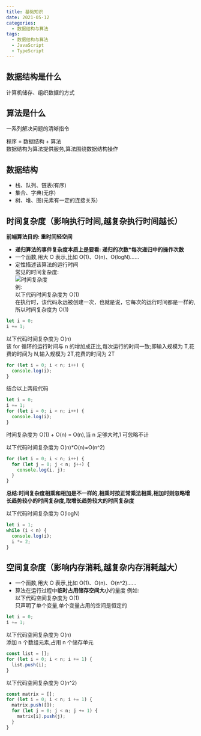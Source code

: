 ```yaml
---
title: 基础知识
date: 2021-05-12
categories: 
  - 数据结构与算法
tags: 
  - 数据结构与算法
  - JavaScript
  - TypeScript
---
```


## 数据结构是什么

计算机储存、组织数据的方式

## 算法是什么

一系列解决问题的清晰指令

程序 = 数据结构 + 算法  
数据结构为算法提供服务,算法围绕数据结构操作

## 数据结构

- 栈、队列、链表(有序)
- 集合、字典(无序)
- 树、堆、图(元素有一定的连接关系)

## 时间复杂度（影响执行时间,越复杂执行时间越长）

**前端算法目的: 重时间轻空间**

- **递归算法的事件复杂度本质上是要看: 递归的次数\*每次递归中的操作次数**
- 一个函数,用大 O 表示,比如 O(1)、O(n)、O(logN)......
- 定性描述该算法的运行时间  
  常见的时间复杂度:  
  ![时间复杂度](/images/algorithm/time.jpg)  
  例:  
  以下代码时间复杂度为 O(1)  
  在执行时，该代码永远被创建一次，也就是说，它每次的运行时间都是一样的,所以时间复杂度为 O(1)

```js
let i = 0;
i += 1;
```

以下代码时间复杂度为 O(n)  
该 for 循环的运行时间与 n 的增加成正比,每次运行的时间一致;即输入规模为 T,花费的时间为 N,输入规模为 2T,花费的时间为 2T

```js
for (let i = 0; i < n; i++) {
  console.log(i);
}
```

结合以上两段代码

```js
let i = 0;
i += 1;
for (let i = 0; i < n; i++) {
  console.log(i);
}
```

时间复杂度为 O(1) + O(n) = O(n),当 n 足够大时,1 可忽略不计

以下代码时间复杂度为 O(n)\*O(n)=O(n^2)

```js
for (let i = 0; i < n; i++) {
  for (let j = 0; j < n; j++) {
    console.log(i, j);
  }
}
```

**总结:时间复杂度相乘和相加是不一样的,相乘时按正常乘法相乘,相加时则忽略增长趋势较小的时间复杂度,取增长趋势较大的时间复杂度**

以下代码时间复杂度为 O(logN)

```js
let i = 1;
while (i < n) {
  console.log(i);
  i *= 2;
}
```

## 空间复杂度（影响内存消耗,越复杂内存消耗越大）

- 一个函数,用大 O 表示,比如 O(1)、O(n)、O(n^2)......
- 算法在运行过程中**临时占用储存空间大小**的量度
  例如:  
  以下代码空间复杂度为 O(1)  
  只声明了单个变量,单个变量占用的空间是恒定的

```js
let i = 0;
i += 1;
```

以下代码空间复杂度为 O(n)  
添加 n 个数组元素,占用 n 个储存单元

```js
const list = [];
for (let i = 0; i < n; i += 1) {
  list.push(i);
}
```

以下代码空间复杂度为 O(n^2)

```js
const matrix = [];
for (let i = 0; i < n; i += 1) {
  matrix.push([]);
  for (let j = 0; j < n; j += 1) {
    matrix[i].push(j);
  }
}
```
